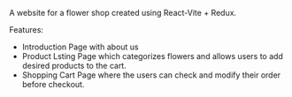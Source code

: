 A website for a flower shop created using React-Vite + Redux.

Features: 
- Introduction Page with about us
- Product Lsting Page which categorizes flowers and allows users to add desired products to the cart.
- Shopping Cart Page where the users can check and modify their order before checkout.